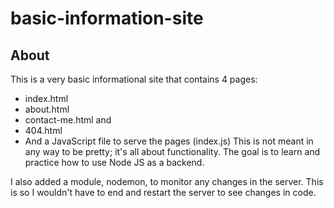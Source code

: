 # basic-information-site

## About

This is a very basic informational site that contains 4 pages:

- index.html
- about.html
- contact-me.html and
- 404.html
- And a JavaScript file to serve the pages (index.js)
  This is not meant in any way to be pretty; it's all about functionality. The goal is to learn and practice how to use Node JS as a backend.

I also added a module, nodemon, to monitor any changes in the server. This is so I wouldn't have to end and restart the server to see changes in code.

